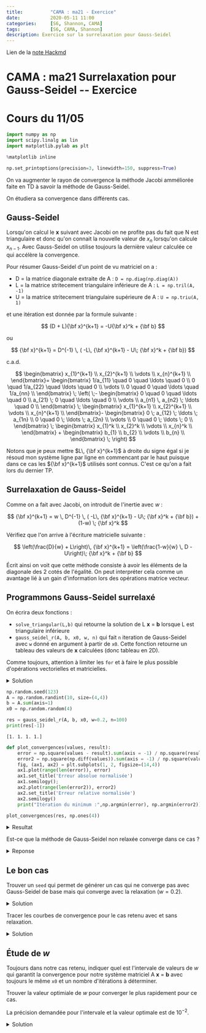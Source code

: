 ```yaml
---
title:          "CAMA : ma21 - Exercice"
date:           2020-05-11 11:00
categories:     [S6, Shannon, CAMA]
tags:           [S6, CAMA, Shannon]
description: Exercice sur la surrelaxation pour Gauss-Seidel
---
```

Lien de la [note Hackmd](https://hackmd.io/@lemasymasa/S1lilka1D)

# CAMA : ma21 Surrelaxation pour Gauss-Seidel -- Exercice
# Cours du 11/05

``` python
import numpy as np
import scipy.linalg as lin
import matplotlib.pylab as plt

%matplotlib inline

np.set_printoptions(precision=3, linewidth=150, suppress=True)
```

On va augmenter le rayon de convergence la méthode Jacobi amméliorée faite en TD à savoir la méthode de Gauss-Seidel.

On étudiera sa convergence dans différents cas.

## Gauss-Seidel

Lorsqu'on calcul le **x** suivant avec Jacobi on ne profite pas du fait que N est triangulaire
et donc qu'on connait la nouvelle valeur de $x_n$ lorsqu'on calcule $x_{n-1}$. Avec Gauss-Seidel
on utilise toujours la dernière valeur calculée ce qui accélère la convergence.

Pour résumer Gauss-Seidel d'un point de vu matriciel on a :

* D = la matrice diagonale extraite de A : `D = np.diag(np.diag(A))`
* L = la matrice stritecement triangulaire inférieure de A : `L = np.tril(A, -1)`
* U = la matrice stritecement triangulaire supérieure de A : `U = np.triu(A, 1)`

et une itération est donnée par la formule suivante :

$$
(D + L){\bf x}^{k+1} = -U{\bf x}^k + {\bf b}
$$

ou

$$
{\bf x}^{k+1} = D^{-1} \, ( -L\, {\bf x}^{k+1} - U\; {\bf x}^k + {\bf b})
$$

c.a.d.

$$
\begin{bmatrix}
x_{1}^{k+1} \\
x_{2}^{k+1} \\
\vdots \\
x_{n}^{k+1} \\
\end{bmatrix}=
\begin{bmatrix}
1/a_{11} \quad 0 \quad \ldots \quad 0 \\
0 \quad 1/a_{22} \quad \ldots \quad 0 \\
 \vdots \\
0 \quad 0  \quad \ldots \quad 1/a_{nn} \\
\end{bmatrix}
\;
\left(
\;-
\begin{bmatrix}
0 \quad 0 \quad \ldots \quad 0 \\
a_{21} \; 0 \quad \ldots \quad 0 \\
 \vdots \\
a_{n1} \, a_{n2}  \; \ldots \quad 0 \\
\end{bmatrix}
\;
\begin{bmatrix}
x_{1}^{k+1} \\
x_{2}^{k+1} \\
\vdots \\
x_{n}^{k+1} \\
\end{bmatrix}-
\begin{bmatrix}
0 \; a_{12} \; \ldots \; a_{1n} \\
0 \quad 0 \; \ldots \; a_{2n}  \\
 \vdots \\
0 \quad 0  \; \ldots \; 0 \\
\end{bmatrix}
\;
\begin{bmatrix}
x_{1}^k \\
x_{2}^k \\
\vdots \\
x_{n}^k \\
\end{bmatrix}
+
\begin{bmatrix}
b_{1} \\
b_{2} \\
\vdots \\
b_{n} \\
\end{bmatrix}
\; \right)
$$

Notons que je peux mettre $L\, {\bf x}^{k+1}$ à droite du signe égal si je résoud mon système ligne par ligne en commencant par le haut puisque dans ce cas les ${\bf x}^{k+1}$ utilisés sont connus. C'est ce qu'on a fait lors du dernier TP.

## Surrelaxation de Gauss-Seidel

Comme on a fait avec Jacobi, on introduit de l'inertie avec $w$ :

$$
{\bf x}^{k+1} = w \, D^{-1} \, ( -L\, {\bf x}^{k+1} - U\; {\bf x}^k + {\bf b}) + (1-w) \; {\bf x}^k
$$

Vérifiez que l'on arrive à l'écriture matricielle suivante :

$$
\left(\frac{D}{w} + L\right)\, {\bf x}^{k+1} = \left(\frac{1-w}{w} \, D - U\right)\; {\bf x}^k + {\bf b}
$$

Écrit ainsi on voit que cette méthode consiste à avoir les éléments de la diagonale des 2 cotés de l'égalité. On peut interpréter cela comme un avantage lié à un gain d'information lors des opérations matrice vecteur.

## Programmons Gauss-Seidel surrelaxé

On écrira deux fonctions :

* `solve_triangular(L,b)` qui retourne la solution de L **x** = **b** lorsque L est triangulaire inférieure
* `gauss_seidel_r(A, b, x0, w, n)` qui fait `n` iteration de Gauss-Seidel avec `w` donné en argument à partir
   de `x0`.
   Cette fonction retourne un tableau des valeurs de **x** calculées (donc tableau en 2D).
   
Comme toujours, attention à limiter les `for` et à faire le plus possible d'opérations vectorielles et matricielles.

<details markdown="1">>
<summary>Solution</summary>

~~~ python
def solve_triangular(L, b):
    x = np.empty(len(b))
    x[0] = b[0] / L[0,0]
    for i in range(1,len(L)):
        x[i] = (b[i] - L[i,:i] @ x[:i]) / L[i,i]
    return x
            
# je teste            
A = np.tril(np.random.randint(10, size=(4,4)))
b = A.sum(axis=1)
solve_triangular(A,b)
~~~

~~~
array([1., 1., 1., 1.])
~~~

~~~ python
def gauss_seidel_r(A, b, x0, w=0.5, n=100):
    D = np.diag(np.diag(A))
    L = np.tril(A, -1)
    U = np.triu(A, 1)
    L = D / w + L
    U = ((1-w) / w) * D - U
    x = x0
    values = []
    for _ in range(n):
        x = solve_triangular(L, U @ x + b)
        values.append(x)
    return np.array(values)
~~~

<div style="background-color:rgba(250, 178, 45, 0.5); text-align:center; vertical-align: middle; padding:40px 0;"  markdown="1">
[L'algorithme](https://en.wikipedia.org/wiki/Successive_over-relaxation) de Wikipedia est difficile alire, lent et il s'agit de Jacobi avec relaxation et non Gauss-Seidel avec relaxation, il est tout ce qu'il ne faut pas faire.
</div>

</details>

``` python
np.random.seed(123)
A = np.random.randint(10, size=(4,4))
b = A.sum(axis=1)
x0 = np.random.random(4)

res = gauss_seidel_r(A, b, x0, w=0.2, n=100)
print(res[-1])
```
```
[1. 1. 1. 1.]
```
``` python
def plot_convergences(values, result):
    error = np.square(values - result).sum(axis = -1) / np.square(result).sum(axis=-1)
    error2 = np.square(np.diff(values)).sum(axis = -1) / np.square(values).sum(axis=-1)
    fig, (ax1, ax2) = plt.subplots(1, 2, figsize=(14,4))
    ax1.plot(range(len(error)), error)
    ax1.set_title('Erreur absolue normalisée')
    ax1.semilogy();
    ax2.plot(range(len(error2)), error2)
    ax2.set_title('Erreur relative normalisée')
    ax2.semilogy()
    print("Itération du minimum :",np.argmin(error), np.argmin(error2))
```
``` python
plot_convergences(res, np.ones(4))
```

<details markdown="1">>
<summary>Resultat</summary>

~~~
Itération du minimum : 99 99
~~~
![](https://i.imgur.com/2Z2kW3Y.png)

</details>


Est-ce que la méthode de Gauss-Seidel non relaxée converge dans ce cas ?

<details markdown="1">>
<summary>Reponse</summary>

~~~ python
gauss_seidel_r(A, b, x0, w=1, n=100)[-1]  # oui
~~~
~~~
array([1., 1., 1., 1.])
~~~
</details>

## Le bon cas

Trouver un `seed` qui permet de générer un cas qui ne converge pas avec Gauss-Seidel de base mais qui 
converge avec la relaxation ($w=0.2$).

<details markdown="1">>
<summary>Solution</summary>

~~~ python
seed = 0
while True:
    np.random.seed(seed)
    A = np.random.randint(10, size=(4,4))
    b = A.sum(axis=1)
    x0 = np.random.random(4)

    res = gauss_seidel_r(A, b, x0, w=0.2, n=100)
    res2 = gauss_seidel_r(A, b, x0, w=1, n=100)
    if np.square(res[-1] - np.ones(4)).sum() < 0.01 and np.square(res2[-1] - np.ones(4)).sum() > 1 :
        print(seed)
        break
    seed += 1
~~~
~~~
87
~~~
</details>

Tracer les courbes de convergence pour le cas retenu avec et sans relaxation.

<details markdown="1">>
<summary>Solution</summary>

~~~ python
np.random.seed(87)
A = np.random.randint(10, size=(4,4))
b = A.sum(axis=1)
x0 = np.random.random(4)
~~~
~~~ python
plot_convergences(gauss_seidel_r(A, b, x0, w=0.2, n=100), np.ones(4))
~~~
~~~
Itération du minimum : 95 97
~~~
![](https://i.imgur.com/3nw6gVl.png)
~~~ python
plot_convergences(gauss_seidel_r(A, b, x0, w=1, n=100), np.ones(4))
~~~
~~~
Itération du minimum : 0 0
~~~
![](https://i.imgur.com/aS64SeA.png)
</details>

## Étude de $w$

Toujours dans notre cas retenu,
indiquer quel est l'intervale de
valeurs de $w$ qui garantit la convergence pour notre système matriciel A **x** = **b** avec toujours le même `x0` 
et un nombre d'itérations à déterminer.

Trouver la valeur optimiale de $w$ pour converger le plus rapidement pour ce cas. 

La précision demandée pour l'intervale et la valeur optimale est de $10^{-2}$.

<details markdown="1">>
<summary>Solution</summary>

~~~ python
# utilisons une méthode par dichotomie
wmin = 0
wmax = 1
while wmax - wmin > 1E-2:
    w = (wmax + wmin) / 2
    res = gauss_seidel_r(A,b,x0, w, n=1000)[-1]
    if np.square(res - np.ones(4)).sum(axis=-1) < 1E-3:  # converge
        wmin = w
    else:  
        wmax = w
print(f"Intervale de convergence : ]0,{(wmin+wmax)/2}]")
~~~
~~~
Intervale de convergence : ]0,0.69140625]
~~~
~~~ python
plot_convergences(gauss_seidel_r(A, b, x0, w=0.7, n=500), np.ones(4)) # ca converge tres doucement
~~~
~~~
Itération du minimum : 493 494
~~~
![](https://i.imgur.com/JZbebDP.png)
~~~ python
plot_convergences(gauss_seidel_r(A, b, x0, w=0.7 + 1E-2, n=500), np.ones(4)) # ca diverge clairement
~~~
![](https://i.imgur.com/77QbOtG.png)
Il semble que $\omega=0.7$ soit la limite de la convergence.

~~~ python
# Méthode brutale (Newton serait plus joli mais je ne sais pas si vous connaissez)
# de toute facon c'est très rapide

N = 500
best_w = 0
best_it = N

for i in np.arange(0.01, 0.7, 0.01):
    it_cv = np.argmax(np.square(gauss_seidel_r(A, b, x0, i, 500) - np.ones(4)).sum(axis=-1) < 1E-6) 
    # attention, si la réponse est 0 cela veut dire que cela n'est pas descendu en dessous de 1E-6
    if it_cv > 0 and it_cv < best_it:
        best_w = i
        best_it = it_cv
best_w, best_it
~~~
~~~
(0.36000000000000004, 154)
~~~
~~~ python
plot_convergences(gauss_seidel_r(A, b, x0, w=0.36, n=100), np.ones(4))
~~~
~~~
Itération du minimum : 99 99
~~~
![](https://i.imgur.com/LzqNE9B.png)
<div style="background-color:rgba(23, 252, 31, 0.5); text-align:center; vertical-align: middle; padding:40px 0;"  markdown="1">
Trouver la valeur optimale de $\omega$ doit bien sûr pouvoir être fait rapidement. Pour certains problèmes particulier on connait la formule qui donne le $\omega$ optimal, sinon il faut utiliser des heuristiques sans garanties.
</div>
</details>